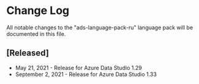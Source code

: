 # Change Log
All notable changes to the "ads-language-pack-ru" language pack will be documented in this file.

## [Released]
* May 21, 2021 - Release for Azure Data Studio 1.29
* September 2, 2021 - Release for Azure Data Studio 1.33
